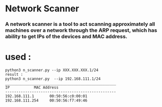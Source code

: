 # Network Scanner
### A network scanner is a tool to act scanning approximately all machines over a network through the ARP request, which has ability to get IPs of the devices and MAC address.

# used : 
```
python3 n_scanner.py --ip XXX.XXX.XXX.1/24
result : 
python3 n_scanner.py  --ip 192.168.111.1/24
__________________________________________________
IP			 MAC Address
--------------------------------------------------
192.168.111.1		00:50:56:c0:00:01
192.168.111.254		00:50:56:f7:49:46


```

